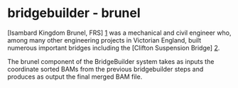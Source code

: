 bridgebuilder - brunel
=============

[Isambard Kingdom Brunel, FRS] [1] was a mechanical and civil engineer who, among many other engineering projects in Victorian England, built numerous important bridges including the [Clifton Suspension Bridge] [2]. 

The brunel component of the BridgeBuilder system takes as inputs the coordinate sorted BAMs from the previous bridgebuilder steps and produces as output the final merged BAM file.

[1]: https://en.wikipedia.org/wiki/Isambard_Kingdom_Brunel     "Isambard Kingdom Brunel"
[2]: https://en.wikipedia.org/wiki/Clifton_Suspension_Bridge   "Clifton Suspension Bridge"
